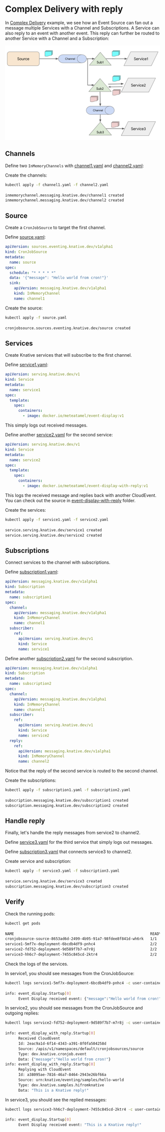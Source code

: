 # Complex Delivery with reply

In [Complex Delivery](complexdelivery.md) example, we see how an Event Source can fan out a message multiple Services with a Channel and Subscriptions. A Service can also reply to an event with another event. This reply can further be routed to another Service with a Channel and a Subscription:

![Complex Delivery with Reply](./images/complex-delivery-reply.png)

## Channels

Define two `InMemoryChannels` with [channel1.yaml](../eventing/complexwithreply/channel1.yaml) and [channel2.yaml](../eventing/complexwithreply/channel2.yaml):

Create the channels:

```bash
kubectl apply -f channel1.yaml -f channel2.yaml

inmemorychannel.messaging.knative.dev/channel1 created
inmemorychannel.messaging.knative.dev/channel2 created
```

## Source

Create a `CronJobSource` to target the first channel.

Define [source.yaml](../eventing/complexwithreply/source.yaml):

```yaml
apiVersion: sources.eventing.knative.dev/v1alpha1
kind: CronJobSource
metadata:
  name: source
spec:
  schedule: "* * * * *"
  data: '{"message": "Hello world from cron!"}'
  sink:
    apiVersion: messaging.knative.dev/v1alpha1
    kind: InMemoryChannel
    name: channel1
```

Create the source:

```bash
kubectl apply -f source.yaml

cronjobsource.sources.eventing.knative.dev/source created
```

## Services

Create Knative services that will subscribe to the first channel.

Define [service1.yaml](../eventing/complexwithreply/service1.yaml):

```yaml
apiVersion: serving.knative.dev/v1
kind: Service
metadata:
  name: service1
spec:
  template:
    spec:
      containers:
        - image: docker.io/meteatamel/event-display:v1
```

This simply logs out received messages.

Define another [service2.yaml](../eventing/complexwithreply/service2.yaml) for the second service:

```yaml
apiVersion: serving.knative.dev/v1
kind: Service
metadata:
  name: service2
spec:
  template:
    spec:
      containers:
        - image: docker.io/meteatamel/event-display-with-reply:v1
```

This logs the received message and replies back with another CloudEvent. You can check out the source in [event-display-with-reply](../eventing/event-display-with-reply/csharp) folder.

Create the services:

```bash
kubectl apply -f service1.yaml -f service2.yaml

service.serving.knative.dev/service1 created
service.serving.knative.dev/service2 created
```

## Subscriptions

Connect services to the channel with subscriptions.

Define [subscription1.yaml](../eventing/complexwithreply/subscription1.yaml):

```yaml
apiVersion: messaging.knative.dev/v1alpha1
kind: Subscription
metadata:
  name: subscription1
spec:
  channel:
    apiVersion: messaging.knative.dev/v1alpha1
    kind: InMemoryChannel
    name: channel1
  subscriber:
    ref:
      apiVersion: serving.knative.dev/v1
      kind: Service
      name: service1
```

Define another [subscription2.yaml](../eventing/complexwithreply/subscription2.yaml) for the second subscription.

```yaml
apiVersion: messaging.knative.dev/v1alpha1
kind: Subscription
metadata:
  name: subscription2
spec:
  channel:
    apiVersion: messaging.knative.dev/v1alpha1
    kind: InMemoryChannel
    name: channel1
  subscriber:
    ref:
      apiVersion: serving.knative.dev/v1
      kind: Service
      name: service2
  reply:
    ref:
      apiVersion: messaging.knative.dev/v1alpha1
      kind: InMemoryChannel
      name: channel2
```

Notice that the reply of the second service is routed to the second channel.

Create the subscriptions:

```bash
kubectl apply -f subscription1.yaml -f subscription2.yaml

subscription.messaging.knative.dev/subscription1 created
subscription.messaging.knative.dev/subscription2 created
```

## Handle reply

Finally, let's handle the reply messages from service2 to channel2.

Define [service3.yaml](../eventing/complexwithreply/service3.yaml) for the third service that simply logs out messages.

Define [subscription3.yaml](../eventing/complexwithreply/subscription3.yaml) that connects service3 to channel2.

Create service and subscription:

```bash
kubectl apply -f service3.yaml -f subscription3.yaml

service.serving.knative.dev/service3 created
subscription.messaging.knative.dev/subscription3 created
```

## Verify

Check the running pods:

```bash
kubectl get pods

NAME                                                              READY STATUS    RESTARTS   AGE
cronjobsource-source-8653ad6d-2499-4b95-91a7-98fdee8f841d-wh6rk   1/1     Running   0          16m
service1-5mf7x-deployment-6bcdb4df9-pnhc4                         2/2     Running   0          5m19s
service2-fd752-deployment-9d589f7b7-m7r8j                         2/2     Running   0          5m19s
service3-hh6c7-deployment-7455c845cd-2ktr4                        2/2     Running   0          65s
```

Check the logs of the services.

In service1, you should see messages from the CronJobSource:

```bash
kubectl logs service1-5mf7x-deployment-6bcdb4df9-pnhc4 -c user-container

info: event_display.Startup[0]
      Event Display received event: {"message":"Hello world from cron!"}
```

In service2, you should see messages from the CronJobSource and outgoing replies:

```bash
kubectl logs service2-fd752-deployment-9d589f7b7-m7r8j -c user-container

info: event_display_with_reply.Startup[0]
      Received CloudEvent
      Id: 2eac9a1d-6f14-4343-a391-8f0fa504258d
      Source: /apis/v1/namespaces/default/cronjobsources/source
      Type: dev.knative.cronjob.event
      Data: {"message":"Hello world from cron!"}
info: event_display_with_reply.Startup[0]
      Replying with CloudEvent
      Id: a38095ae-7816-46a7-8464-2943e26bf66a
      Source: urn:knative/eventing/samples/hello-world
      Type: dev.knative.samples.hifromknative
      Data: "This is a Knative reply!"
```

In service3, you should see the replied messages:

```bash
kubectl logs service3-hh6c7-deployment-7455c845cd-2ktr4 -c user-container

info: event_display.Startup[0]
      Event Display received event: "This is a Knative reply!"
```
